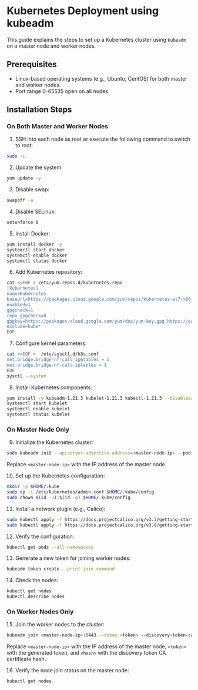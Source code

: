 # Kubernetes Deployment using kubeadm

This guide explains the steps to set up a Kubernetes cluster using `kubeadm` on a master node and worker nodes.

## Prerequisites

- Linux-based operating systems (e.g., Ubuntu, CentOS) for both master and worker nodes.
- Port range 0-65535 open on all nodes.

## Installation Steps

### On Both Master and Worker Nodes

1. SSH into each node as root or execute the following command to switch to root:

```bash
sudo -i
```

2. Update the system:

```bash
yum update -y
```

3. Disable swap:

```bash
swapoff -a
```

4. Disable SELinux:

```bash
setenforce 0
```

5. Install Docker:

```bash
yum install docker -y
systemctl start docker
systemctl enable docker
systemctl status docker
```

6. Add Kubernetes repository:

```bash
cat <<EOF > /etc/yum.repos.d/kubernetes.repo
[kubernetes]
name=Kubernetes
baseurl=https://packages.cloud.google.com/yum/repos/kubernetes-el7-x86_64
enabled=1
gpgcheck=1
repo_gpgcheck=0
gpgkey=https://packages.cloud.google.com/yum/doc/yum-key.gpg https://packages.cloud.google.com/yum/doc/rpm-package-key.gpg
exclude=kube*
EOF
```

7. Configure kernel parameters:

```bash
cat <<EOF >  /etc/sysctl.d/k8s.conf
net.bridge.bridge-nf-call-ip6tables = 1
net.bridge.bridge-nf-call-iptables = 1
EOF
sysctl --system
```

8. Install Kubernetes components:

```bash
yum install -y kubeadm-1.21.3 kubelet-1.21.3 kubectl-1.21.3 --disableexcludes=kubernetes
systemctl start kubelet
systemctl enable kubelet
systemctl status kubelet
```

### On Master Node Only

9. Initialize the Kubernetes cluster:

```bash
sudo kubeadm init --apiserver-advertise-address=<master-node-ip> --pod-network-cidr=192.168.0.0/16 --ignore-preflight-errors=NumCPU --ignore-preflight-errors=Mem
```

Replace `<master-node-ip>` with the IP address of the master node.

10. Set up the Kubernetes configuration:

```bash
mkdir -p $HOME/.kube
sudo cp -i /etc/kubernetes/admin.conf $HOME/.kube/config
sudo chown $(id -u):$(id -g) $HOME/.kube/config
```

11. Install a network plugin (e.g., Calico):

```bash
sudo kubectl apply -f https://docs.projectcalico.org/v3.3/getting-started/kubernetes/installation/hosted/rbac-kdd.yaml
sudo kubectl apply -f https://docs.projectcalico.org/v3.8/getting-started/kubernetes/installation/hosted/kubernetes-datastore/calico-networking/1.7/calico.yaml
```

12. Verify the configuration:

```bash
kubectl get pods --all-namespaces
```

13. Generate a new token for joining worker nodes:

```bash
kubeadm token create --print-join-command
```

14. Check the nodes:

```bash
kubectl get nodes
kubectl describe nodes
```

### On Worker Nodes Only

15. Join the worker nodes to the cluster:

```bash
kubeadm join <master-node-ip>:6443 --token <token> --discovery-token-ca-cert-hash <hash>
```

Replace `<master-node-ip>` with the IP address of the master node, `<token>` with the generated token, and `<hash>` with the discovery token CA certificate hash.

16. Verify the node join status on the master node:

```bash
kubectl get nodes
```
